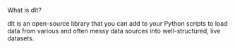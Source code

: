 What is dlt?

dlt is an open-source library that you can add to your Python scripts to load data from various and often messy data sources into well-structured, live datasets.
